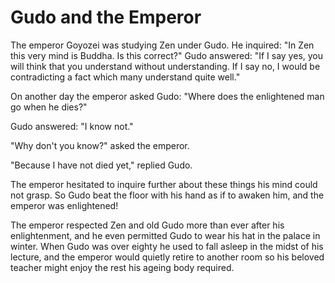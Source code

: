 # Gudo and the Emperor

The emperor Goyozei was studying Zen under Gudo. He inquired: "In Zen this very mind is Buddha. Is this correct?" Gudo answered: "If I say yes, you will think that you understand without understanding. If I say no, I would be contradicting a fact which many understand quite well."

On another day the emperor asked Gudo: "Where does the enlightened man go when he dies?"

Gudo answered: "I know not."

"Why don't you know?" asked the emperor.

"Because I have not died yet," replied Gudo.

The emperor hesitated to inquire further about these things his mind could not grasp. So Gudo beat the floor with his hand as if to awaken him, and the emperor was enlightened!

The emperor respected Zen and old Gudo more than ever after his enlightenment, and he even permitted Gudo to wear his hat in the palace in winter. When Gudo was over eighty he used to fall asleep in the midst of his lecture, and the emperor would quietly retire to another room so his beloved teacher might enjoy the rest his ageing body required.
